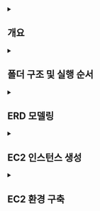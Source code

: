 <details>
<summary><h2>개요</h2></summary>

- AWS EC2에 Oracle Linux 8 + Oracle Database XE 21c 설치  
- OTT 서비스 ERD 설계 및 가상 데이터 생성  
- CSV 업로드 → 외부 테이블 적재 → 내부 테이블 변환 및 제약조건 추가  
- SQL 분석 프로세스 (구독 전환율, 유지율, 시청 패턴, 수익 기여도) 수행  

</details>


<details>
<summary><h2>폴더 구조 및 실행 순서</h2></summary>

- project/
  - image/
  - virtual_OTT/
    - data_pipeline/ : 가상 데이터 생성 및 CSV → DB 적재 스크립트
      - fake_data.ipynb
      - SYS.sql
      - ETL.sql
      - DDL.sql
    - analysis_process/ : SQL 분석 프로세스 및 결과
      - TOPIC1.sql
      - TOPIC2.sql
      - TOPIC3.sql
      - TOPIC4.sql

**실행 순서**  
1. fake_data.ipynb 에서 가상 데이터 생성 (csv 파일 생성)  
2. EC2 인스턴스 생성 과정 확인  
3. EC2 환경 구축 확인  
4. ETL, DDL에서 CSV 파일 적재 및 외부 테이블 → 내부 테이블 변환  
5. virtual_OTT/analysis_process/에서 SQL 분석 프로세스 실행 및 결과 확인  

</details>


<details>
<summary><h2>ERD 모델링</h2></summary>

![ERD](./image/ERD.png)

</details>


<details>
<summary><h2>EC2 인스턴스 생성</h2></summary>

### Step 1: EC2 인스턴스 시작  
![EC2 Step1](./image/EC2_instance_step1.png)

### Step 2-1: AMI 선택  
![EC2 Step2-1](./image/EC2_instance_step2-1.png)

### Step 2-2: 구독한 AMI  
![EC2 Step2-2](./image/EC2_instance_step2-2.png)

### Step 3: 인스턴스 유형 선택  
![EC2 Step3](./image/EC2_instance_step3.png)

### Step 4: 키 페어 생성  
![EC2 Step4](./image/EC2_instance_step4.png)

### Step 4-2: 키 페어 상세  
![EC2 Step4-2](./image/EC2_instance_step4-2.png)

### Step 5: 네트워크 설정  
![EC2 Step5](./image/EC2_instance_step5.png)

### Step 6: 스토리지 설정  
![EC2 Step6](./image/EC2_instance_step6.png)

</details>


<details>
<summary><h2>EC2 환경 구축</h2></summary>

```bash
# 1. SSH 접속 (키 파일이 있는 경로에서 실행)
ssh -i "<your-key.pem>" ec2-user@<public-ip-address>

# 2. 시스템 업데이트
sudo dnf update -y

# 3. 필요한 패키지 설치
sudo dnf install -y oracle-database-preinstall-21c wget unzip

# 4. Oracle XE 설치 파일 업로드 (로컬 → EC2)
scp -i "<your-key.pem>" <local-path-to-rpm>/oracle-database-xe-21c-1.0-1.ol8.x86_64.rpm ec2-user@<public-ip-address>:/tmp/

# 5. rpm 패키지 설치 (EC2 내부)
cd /tmp
sudo dnf localinstall -y oracle-database-xe-21c-1.0-1.ol8.x86_64.rpm

# 6. 초기 설정 및 비밀번호 지정
sudo /etc/init.d/oracle-xe-21c configure

# 7. 서비스 상태 확인
ps -ef | grep pmon
ps -ef | grep tnslsnr
sudo ss -ltnp | grep 1521

# 8. 방화벽 설정 (필요 시)
sudo firewall-cmd --add-port=1521/tcp --permanent
sudo firewall-cmd --reload
sudo firewall-cmd --list-all

# 9. Oracle Developer 접속 후 DB 상태 확인

SQL Developer에서 새로운 연결(New Connection)을 생성

- Connection Name: 임의로 지정 (예: `EC2-OracleXE`)
- Username: system (또는 생성한 사용자 계정명, 예: `movies`)
- Password: 설치 시 `sudo /etc/init.d/oracle-xe-21c configure` 단계에서 설정한 비밀번호
- Hostname: EC2 퍼블릭 IPv4 주소 (예: `16.xxx.xxx.xxx`)
- Port: 1521
- Service Name: xepdb1

연결 후 SQL Worksheet에서 아래 쿼리를 실행해 DB 상태를 확인
SQL> SELECT host_name, instance_name, version FROM v$instance;

# 10. CSV 파일 업로드 및 권한 설정

1. 업로드 받을 디렉토리 생성 (ec2-user 홈 디렉토리)
mkdir -p /home/ec2-user/csv_dir
2. 로컬 PC → EC2로 CSV 업로드
scp -i "<your-key.pem>" <local-path-to-csv>/*.csv ec2-user@<public-ip-address>:/home/ec2-user/csv_dir/
3. Oracle XE가 접근할 수 있는 디렉토리로 복사
sudo cp /home/ec2-user/csv_dir/*.csv /opt/oracle/admin/XE/dpdump/
4. 소유자와 그룹 변경 (oracle:oinstall)
sudo chown oracle:oinstall /opt/oracle/admin/XE/dpdump/*.csv
5. 퍼미션 설정 (읽기 가능)
sudo chmod 644 /opt/oracle/admin/XE/dpdump/*.csv
6. 최종 확인
sudo ls -l /opt/oracle/admin/XE/dpdump/ | grep csv


<details>
<summary><h2>분석 프로세스</h2></summary>


<summary><h3>Topic 1: 고객들의 플랜 업그레이드 비율</h3></summary>

**분석 항목**  
1-1. Free → Basic/Premium 업그레이드율  
1-2. Free 가입자가 처음 업그레이드하기까지 걸린 시간  
1-3. 업그레이드 후 3개월 이상 유지율  

**분석 결과 요약**  
- Free 신규 가입자의 다음 달 유료 전환율 ≈ 77~78%  
- Free 가입자의 약 79%가 1개월 내 전환, 95% 이상이 2개월 내 전환  
- 업그레이드 후 3개월 이상 연속 유료 유지 비율 ≈ 70%


<summary><h3>Topic 2: 무료 가입 고객의 시청 패턴 변화</h3></summary>

**분석 항목**  
- 무료 가입자의 업그레이드 전 평균 시청 횟수  
- 유료 업그레이드 직후 시청 횟수 변화율  
- 유료 콘텐츠 비중  

**분석 결과 요약**  
- 무료 가입자는 평균 1.4편 → 유료 전환 직후 2.1편 (65% 증가)  
- 전환 직후 유료 콘텐츠 비중은 약 3.8%  


<summary><h3>Topic 3: 시청 횟수와 유료 플랜 유지 기간의 관계</h3></summary>

**분석 항목**  
- 고객을 시청 횟수 기준 Low / Medium / High 3그룹으로 분류  
- 그룹별 유료 플랜 유지 개월 수 비교  

**분석 결과 요약**  
- High: 단기 집중 후 빠른 해지 ("폭식형")  
- Medium: 평균적 유지  
- Low: 시청 적지만 장기 유지 ("깜빡 구독")  


<summary><h3>Topic 4: 수익 기여도 분석</h3></summary>

**분석 항목**  
4-1. 플랜별 수익 기여도  
4-2. 연령대별 ARPU(1인당 평균 매출)  
> *가중치 산식: 구독료 + 0.1 × 시청 횟수*

**분석 결과 요약**  
- Premium ≈ 1억7천만 / Basic ≈ 9천만 / Free ≈ 65만  
- 20~30대가 전체 매출을 주도, ARPU 세대별 차이는 크지 않음  


</details>


<details>
<summary><h3>정리</h3></summary>


## 한계점
- 가상 데이터는 일정한 형식과 가중치를 부여해 생성되었기 때문에, 실제 서비스 환경에서 발생하는 **비정형적/비선형적 데이터 패턴**을 완전히 반영하지 못함  
- Oracle XE 무료 버전 환경에서는 **파티션, 병렬 처리, 고급 튜닝 기능** 등을 지원하지 않아  대규모 OLAP 환경에서의 **병렬 처리 성능 비교나 파티션 전략 실험**을 수행할 수 없었음  

## 의의
- AWS EC2 환경에 **Oracle Linux + Oracle XE 21c**를 직접 구축하고, 외부 데이터를 ETL 파이프라인으로 적재하여 **엔드투엔드 데이터 분석 흐름**을 실습한 경험  
- OTT 서비스 ERD 모델링부터 가상 데이터 생성, CSV 업로드, 외부 테이블 → 내부 테이블 변환, 제약조건 적용, SQL 분석 프로세스 실행까지의 **데이터 분석 사이클 전체를 구현**  
- 데이터베이스 기반 분석에서 **설계 → 데이터 준비 → 분석 → 결과 도출**의 전 과정을 경험하며,  
  이후 실제 대용량 환경에서의 확장 및 최적화 방향(병렬, 파티셔닝, 인덱스 튜닝 등)을 고민할 수 있는 토대 마련
</details>

